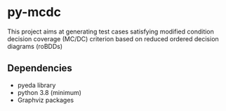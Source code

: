 # py-mcdc
This project aims at generating test cases satisfying modified condition decision coverage (MC/DC) criterion based on reduced ordered decision diagrams (roBDDs)

## Dependencies
- pyeda library
- python 3.8 (minimum)
- Graphviz packages
